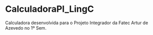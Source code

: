 # CalculadoraPI_LingC
Calculadora desenvolvida para o Projeto Integrador da Fatec Artur de Azevedo no 1º Sem.
